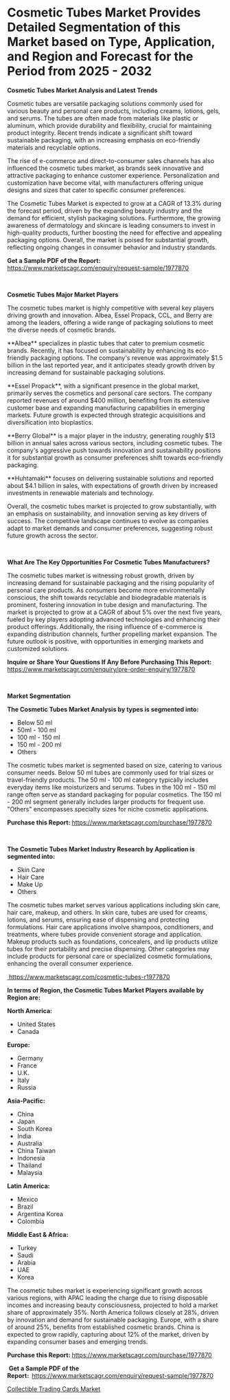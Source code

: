 <p><h1>Cosmetic Tubes Market Provides Detailed Segmentation of this Market based on Type, Application, and Region and Forecast for the Period from 2025 - 2032</h1></p><p><strong>Cosmetic Tubes Market Analysis and Latest Trends</strong></p>
<p><p>Cosmetic tubes are versatile packaging solutions commonly used for various beauty and personal care products, including creams, lotions, gels, and serums. The tubes are often made from materials like plastic or aluminum, which provide durability and flexibility, crucial for maintaining product integrity. Recent trends indicate a significant shift toward sustainable packaging, with an increasing emphasis on eco-friendly materials and recyclable options. </p><p>The rise of e-commerce and direct-to-consumer sales channels has also influenced the cosmetic tubes market, as brands seek innovative and attractive packaging to enhance customer experience. Personalization and customization have become vital, with manufacturers offering unique designs and sizes that cater to specific consumer preferences.</p><p>The Cosmetic Tubes Market is expected to grow at a CAGR of 13.3% during the forecast period, driven by the expanding beauty industry and the demand for efficient, stylish packaging solutions. Furthermore, the growing awareness of dermatology and skincare is leading consumers to invest in high-quality products, further boosting the need for effective and appealing packaging options. Overall, the market is poised for substantial growth, reflecting ongoing changes in consumer behavior and industry standards.</p></p>
<p><strong>Get a Sample PDF of the Report:&nbsp;</strong> <a href="https://www.marketscagr.com/enquiry/request-sample/1977870?utm_campaign=3510&utm_medium=2&utm_source=Github&utm_content=ia&utm_term=05042025&utm_id=cosmetic-tubes">https://www.marketscagr.com/enquiry/request-sample/1977870</a></p>
<p>&nbsp;</p>
<p><strong>Cosmetic Tubes Major Market Players</strong></p>
<p><p>The cosmetic tubes market is highly competitive with several key players driving growth and innovation. Albea, Essel Propack, CCL, and Berry are among the leaders, offering a wide range of packaging solutions to meet the diverse needs of cosmetic brands.</p><p>**Albea** specializes in plastic tubes that cater to premium cosmetic brands. Recently, it has focused on sustainability by enhancing its eco-friendly packaging options. The company's revenue was approximately $1.5 billion in the last reported year, and it anticipates steady growth driven by increasing demand for sustainable packaging solutions.</p><p>**Essel Propack**, with a significant presence in the global market, primarily serves the cosmetics and personal care sectors. The company reported revenues of around $400 million, benefiting from its extensive customer base and expanding manufacturing capabilities in emerging markets. Future growth is expected through strategic acquisitions and diversification into bioplastics.</p><p>**Berry Global** is a major player in the industry, generating roughly $13 billion in annual sales across various sectors, including cosmetic tubes. The company's aggressive push towards innovation and sustainability positions it for substantial growth as consumer preferences shift towards eco-friendly packaging. </p><p>**Huhtamaki** focuses on delivering sustainable solutions and reported about $4.1 billion in sales, with expectations of growth driven by increased investments in renewable materials and technology.</p><p>Overall, the cosmetic tubes market is projected to grow substantially, with an emphasis on sustainability, and innovation serving as key drivers of success. The competitive landscape continues to evolve as companies adapt to market demands and consumer preferences, suggesting robust future growth across the sector.</p></p>
<p>&nbsp;</p>
<p><strong>What Are The Key Opportunities For Cosmetic Tubes Manufacturers?</strong></p>
<p><p>The cosmetic tubes market is witnessing robust growth, driven by increasing demand for sustainable packaging and the rising popularity of personal care products. As consumers become more environmentally conscious, the shift towards recyclable and biodegradable materials is prominent, fostering innovation in tube design and manufacturing. The market is projected to grow at a CAGR of about 5% over the next five years, fueled by key players adopting advanced technologies and enhancing their product offerings. Additionally, the rising influence of e-commerce is expanding distribution channels, further propelling market expansion. The future outlook is positive, with opportunities in emerging markets and customized solutions.</p></p>
<p><strong>Inquire or Share Your Questions If Any Before Purchasing This Report:</strong> <a href="https://www.marketscagr.com/enquiry/pre-order-enquiry/1977870?utm_campaign=3510&utm_medium=2&utm_source=Github&utm_content=ia&utm_term=05042025&utm_id=cosmetic-tubes">https://www.marketscagr.com/enquiry/pre-order-enquiry/1977870</a></p>
<p>&nbsp;</p>
<p><strong>Market Segmentation</strong></p>
<p><strong>The Cosmetic Tubes Market Analysis by types is segmented into:</strong></p>
<p><ul><li>Below 50 ml</li><li>50ml - 100 ml</li><li>100 ml - 150 ml</li><li>150 ml - 200 ml</li><li>Others</li></ul></p>
<p><p>The cosmetic tubes market is segmented based on size, catering to various consumer needs. Below 50 ml tubes are commonly used for trial sizes or travel-friendly products. The 50 ml - 100 ml category typically includes everyday items like moisturizers and serums. Tubes in the 100 ml - 150 ml range often serve as standard packaging for popular cosmetics. The 150 ml - 200 ml segment generally includes larger products for frequent use. "Others" encompasses specialty sizes for niche cosmetic applications.</p></p>
<p><strong>Purchase this Report:&nbsp;</strong><a href="https://www.marketscagr.com/purchase/1977870?utm_campaign=3510&utm_medium=2&utm_source=Github&utm_content=ia&utm_term=05042025&utm_id=cosmetic-tubes">https://www.marketscagr.com/purchase/1977870</a></p>
<p>&nbsp;</p>
<p><strong>The Cosmetic Tubes Market Industry Research by Application is segmented into:</strong></p>
<p><ul><li>Skin Care</li><li>Hair Care</li><li>Make Up</li><li>Others</li></ul></p>
<p><p>The cosmetic tubes market serves various applications including skin care, hair care, makeup, and others. In skin care, tubes are used for creams, lotions, and serums, ensuring ease of dispensing and protecting formulations. Hair care applications involve shampoos, conditioners, and treatments, where tubes provide convenient storage and application. Makeup products such as foundations, concealers, and lip products utilize tubes for their portability and precise dispensing. Other categories may include products for personal care or specialized cosmetic formulations, enhancing the overall consumer experience.</p></p>
<p><a href="https://www.marketscagr.com/cosmetic-tubes-r1977870?utm_campaign=3510&utm_medium=2&utm_source=Github&utm_content=ia&utm_term=05042025&utm_id=cosmetic-tubes">&nbsp;https://www.marketscagr.com/cosmetic-tubes-r1977870</a></p>
<p><strong>In terms of Region, the Cosmetic Tubes Market Players available by Region are:</strong></p>
<p>
    <p> <strong> North America: </strong>
        <ul>
            <li>United States</li>
            <li>Canada</li>
        </ul>
        </p> 
    <p> <strong> Europe: </strong>
        <ul>
            <li>Germany</li>
            <li>France</li>
            <li>U.K.</li>
            <li>Italy</li>
            <li>Russia</li>
        </ul>
        </p> 
    <p> <strong> Asia-Pacific: </strong>
        <ul>
            <li>China</li>
            <li>Japan</li>
            <li>South Korea</li>
            <li>India</li>
            <li>Australia</li>
            <li>China Taiwan</li>
            <li>Indonesia</li>
            <li>Thailand</li>
            <li>Malaysia</li>
        </ul>
        </p> 
    <p> <strong> Latin America: </strong>
        <ul>
            <li>Mexico</li>
            <li>Brazil</li>
            <li>Argentina Korea</li>
            <li>Colombia</li>
        </ul>
        </p> 
    <p> <strong> Middle East & Africa: </strong>
        <ul>
            <li>Turkey</li>
            <li>Saudi</li>
            <li>Arabia</li>
            <li>UAE</li>
            <li>Korea</li>
        </ul>
    </p>
    </p>
<p><p>The cosmetic tubes market is experiencing significant growth across various regions, with APAC leading the charge due to rising disposable incomes and increasing beauty consciousness, projected to hold a market share of approximately 35%. North America follows closely at 28%, driven by innovation and demand for sustainable packaging. Europe, with a share of around 25%, benefits from established cosmetic brands. China is expected to grow rapidly, capturing about 12% of the market, driven by expanding consumer bases and emerging trends.</p></p>
<p><strong>Purchase this Report: </strong><a href="https://www.marketscagr.com/purchase/1977870?utm_campaign=3510&utm_medium=2&utm_source=Github&utm_content=ia&utm_term=05042025&utm_id=cosmetic-tubes">https://www.marketscagr.com/purchase/1977870</a></p>
<p>&nbsp;<strong>Get a Sample PDF of the Report:&nbsp;&nbsp;</strong><a href="https://www.marketscagr.com/enquiry/request-sample/1977870?utm_campaign=3510&utm_medium=2&utm_source=Github&utm_content=ia&utm_term=05042025&utm_id=cosmetic-tubes">https://www.marketscagr.com/enquiry/request-sample/1977870</a></p>
<p><strong></strong></p>
<p><p><a href="https://github.com/ijffseandy/Market-Research-Report-List-1/blob/main/collectible-trading-cards-market.md?utm_campaign=3510&utm_medium=2&utm_source=Github&utm_content=ia&utm_term=05042025&utm_id=cosmetic-tubes">Collectible Trading Cards Market</a></p></p>